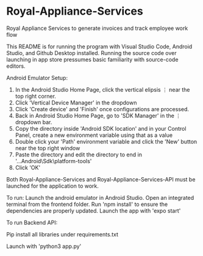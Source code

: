 # Royal-Appliance-Services
Royal Appliance Services to generate invoices and track employee work flow

This README is for running the program with Visual Studio Code, Android Studio, and Github Desktop installed.
Running the source code over launching in app store pressumes basic familiarity with source-code editors.

Android Emulator Setup:
1. In the Android Studio Home Page, click the vertical elipsis ⋮ near the top right corner.
2. Click 'Vertical Device Manager' in the dropdown
3. Click 'Create device' and 'Finish' once configurations are processed.
4. Back in Android Studio Home Page, go to 'SDK Manager' in the ⋮ dropdown bar.
5. Copy the directory inside 'Android SDK location' and in your Control Panel, create a new environment variable using that as a value 
6. Double click your 'Path' environment variable and click the 'New' button near the top right window
7. Paste the directory and edit the directory to end in '...Android\Sdk\platform-tools'
8. Click 'OK'

Both Royal-Appliance-Services and Royal-Appliance-Services-API must be launched for the application to work.

To run:
Launch the android emulator in Android Studio.
Open an integrated terminal from the frontend folder.
Run 'npm install' to ensure the dependencies are properly updated.
Launch the app with 'expo start'

To run Backend API:

Pip install all libraries under requirements.txt

Launch with 'python3 app.py'
